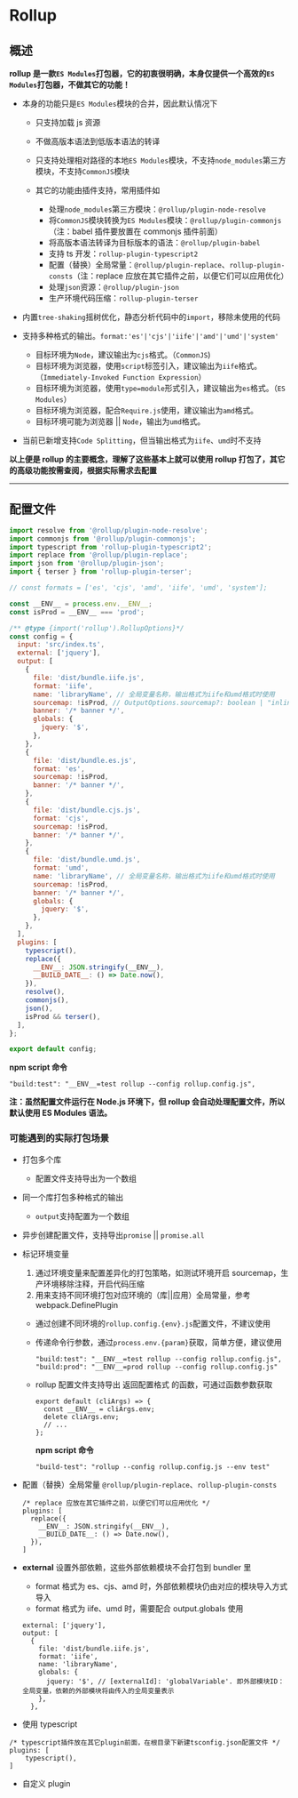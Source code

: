 # Rollup

## 概述

**rollup 是一款`ES Modules`打包器，它的初衷很明确，本身仅提供一个高效的`ES Modules`打包器，不做其它的功能！**

- 本身的功能只是`ES Modules`模块的合并，因此默认情况下

  - 只支持加载 js 资源
  - 不做高版本语法到低版本语法的转译
  - 只支持处理相对路径的本地`ES Modules`模块，不支持`node_modules`第三方模块，不支持`CommonJS`模块

  - 其它的功能由插件支持，常用插件如

    - 处理`node_modules`第三方模块：`@rollup/plugin-node-resolve`
    - 将`CommonJS`模块转换为`ES Modules`模块：`@rollup/plugin-commonjs`（注：babel 插件要放置在 commonjs 插件前面）
    - 将高版本语法转译为目标版本的语法：`@rollup/plugin-babel`
    - 支持 ts 开发：`rollup-plugin-typescript2`
    - 配置（替换）全局常量：`@rollup/plugin-replace`、`rollup-plugin-consts`（注：replace 应放在其它插件之前，以便它们可以应用优化）
    - 处理`json`资源：`@rollup/plugin-json`
    - 生产环境代码压缩：`rollup-plugin-terser`

- 内置`tree-shaking`摇树优化，静态分析代码中的`import`，移除未使用的代码

* 支持多种格式的输出。`format:'es'|'cjs'|'iife'|'amd'|'umd'|'system'`

  - 目标环境为`Node`，建议输出为`cjs`格式。（`CommonJS`)
  - 目标环境为浏览器，使用`script`标签引入，建议输出为`iife`格式。（`Immediately-Invoked Function Expression`）
  - 目标环境为浏览器，使用`type=module`形式引入，建议输出为`es`格式。（`ES Modules`）
  - 目标环境为浏览器，配合`Require.js`使用，建议输出为`amd`格式。
  - 目标环境可能为浏览器 || `Node`，输出为`umd`格式。

* 当前已新增支持`Code Splitting`，但当输出格式为`iife`、`umd`时不支持

**以上便是 rollup 的主要概念，理解了这些基本上就可以使用 rollup 打包了，其它的高级功能按需查阅，根据实际需求去配置**

---

## 配置文件

```js
import resolve from '@rollup/plugin-node-resolve';
import commonjs from '@rollup/plugin-commonjs';
import typescript from 'rollup-plugin-typescript2';
import replace from '@rollup/plugin-replace';
import json from '@rollup/plugin-json';
import { terser } from 'rollup-plugin-terser';

// const formats = ['es', 'cjs', 'amd', 'iife', 'umd', 'system'];

const __ENV__ = process.env.__ENV__;
const isProd = __ENV__ === 'prod';

/** @type {import('rollup').RollupOptions}*/
const config = {
  input: 'src/index.ts',
  external: ['jquery'],
  output: [
    {
      file: 'dist/bundle.iife.js',
      format: 'iife',
      name: 'libraryName', // 全局变量名称，输出格式为iife和umd格式时使用
      sourcemap: !isProd, // OutputOptions.sourcemap?: boolean | "inline" | "hidden"
      banner: '/* banner */',
      globals: {
        jquery: '$',
      },
    },
    {
      file: 'dist/bundle.es.js',
      format: 'es',
      sourcemap: !isProd,
      banner: '/* banner */',
    },
    {
      file: 'dist/bundle.cjs.js',
      format: 'cjs',
      sourcemap: !isProd,
      banner: '/* banner */',
    },
    {
      file: 'dist/bundle.umd.js',
      format: 'umd',
      name: 'libraryName', // 全局变量名称，输出格式为iife和umd格式时使用
      sourcemap: !isProd,
      banner: '/* banner */',
      globals: {
        jquery: '$',
      },
    },
  ],
  plugins: [
    typescript(),
    replace({
      __ENV__: JSON.stringify(__ENV__),
      __BUILD_DATE__: () => Date.now(),
    }),
    resolve(),
    commonjs(),
    json(),
    isProd && terser(),
  ],
};

export default config;
```

**npm script 命令**

```
"build:test": "__ENV__=test rollup --config rollup.config.js",

```

**注：虽然配置文件运行在 Node.js 环境下，但 rollup 会自动处理配置文件，所以默认使用 ES Modules 语法。**

### 可能遇到的实际打包场景

- 打包多个库
  - 配置文件支持导出为一个数组
- 同一个库打包多种格式的输出
  - `output`支持配置为一个数组
- 异步创建配置文件，支持导出`promise` || `promise.all`

- 标记环境变量

  1. 通过环境变量来配置差异化的打包策略，如测试环境开启 sourcemap，生产环境移除注释，开启代码压缩
  2. 用来支持不同环境打包对应环境的（库||应用）全局常量，参考 webpack.DefinePlugin

  - 通过创建不同环境的`rollup.config.{env}.js`配置文件，不建议使用
  - 传递命令行参数，通过`process.env.{param}`获取，简单方便，建议使用

    ```
    "build:test": "__ENV__=test rollup --config rollup.config.js",
    "build:prod": "__ENV__=prod rollup --config rollup.config.js"
    ```

  - rollup 配置文件支持导出 返回配置格式 的函数，可通过函数参数获取

    ```
    export default (cliArgs) => {
      const __ENV__ = cliArgs.env;
      delete cliArgs.env;
      // ...
    };
    ```

    **npm script 命令**

    ```
    "build-test": "rollup --config rollup.config.js --env test"
    ```

- 配置（替换）全局常量 `@rollup/plugin-replace`、`rollup-plugin-consts`

  ```
  /* replace 应放在其它插件之前，以便它们可以应用优化 */
  plugins: [
    replace({
      __ENV__: JSON.stringify(__ENV__),
      __BUILD_DATE__: () => Date.now(),
    }),
  ]
  ```

- **external** 设置外部依赖，这些外部依赖模块不会打包到 bundler 里

  - format 格式为 es、cjs、amd 时，外部依赖模块仍由对应的模块导入方式导入
  - format 格式为 iife、umd 时，需要配合 output.globals 使用

  ```
  external: ['jquery'],
  output: [
    {
      file: 'dist/bundle.iife.js',
      format: 'iife',
      name: 'libraryName',
      globals: {
        jquery: '$', // [externalId]: 'globalVariable'. 即外部模块ID：全局变量，依赖的外部模块将由传入的全局变量表示
      },
    },
  ```

- 使用 typescript

```
/* typescript插件放在其它plugin前面，在根目录下新建tsconfig.json配置文件 */
plugins: [
    typescript(),
]
```

- 自定义 plugin
